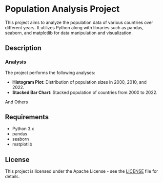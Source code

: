 # Population Analysis Project

This project aims to analyze the population data of various countries over different years. It utilizes Python along with libraries such as pandas, seaborn, and matplotlib for data manipulation and visualization.

## Description

### Analysis

The project performs the following analyses:

- **Histogram Plot**: Distribution of population sizes in 2000, 2010, and 2022.
- **Stacked Bar Chart**: Stacked population of countries from 2000 to 2022.

And Others

## Requirements

- Python 3.x
- pandas
- seaborn
- matplotlib

## License

This project is licensed under the Apache License - see the [LICENSE](LICENSE) file for details.
